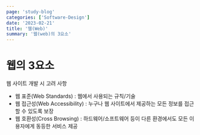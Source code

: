 ```yaml
---
page: 'study-blog'
categories: ['Software-Design']
date: '2023-02-21'
title: '웹(Web)'
summary: '웹(web)의 3요소'
---
```


# 웹의 3요소

웹 사이트 개발 시 고려 사항

- 웹 표준(Web Standards) : 웹에서 사용되는 규칙/기술
- 웹 접근성(Web Accessibility) : 누구나 웹 사이트에서 제공하는 모든 정보를 접근할 수 있도록 보장
- 웹 호환성(Cross Browsing) : 하드웨어/소프트웨어 등이 다른 환경에서도 모든 이용자에게 동등한 서비스 제공
